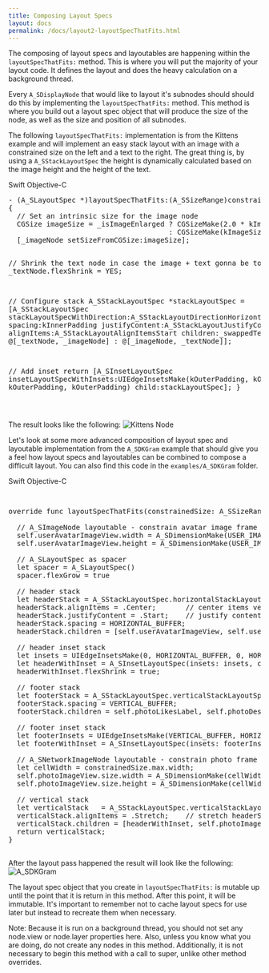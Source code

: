 ```yaml
---
title: Composing Layout Specs
layout: docs
permalink: /docs/layout2-layoutSpecThatFits.html
---
```


The composing of layout specs and layoutables are happening within the `layoutSpecThatFits:` method. This is where you will put the majority of your layout code. It defines the layout and does the heavy calculation on a background thread.

Every `A_SDisplayNode` that would like to layout it's subnodes should should do this by implementing the `layoutSpecThatFits:` method. This method is where you build out a layout spec object that will produce the size of the node, as well as the size and position of all subnodes.

The following `layoutSpecThatFits:` implementation is from the Kittens example and will implement an easy stack layout with an image with a constrained size on the left and a text to the right. The great thing is, by using a `A_SStackLayoutSpec` the height is dynamically calculated based on the image height and the height of the text.

<div class = "highlight-group">
<span class="language-toggle">
  <a data-lang="swift" class="swiftButton">Swift</a>
  <a data-lang="objective-c" class = "active objcButton">Objective-C</a>
</span>

<div class = "code">
  <pre lang="objc" class="objcCode">
- (A_SLayoutSpec *)layoutSpecThatFits:(A_SSizeRange)constrainedSize
{
  // Set an intrinsic size for the image node
  CGSize imageSize = _isImageEnlarged ? CGSizeMake(2.0 * kImageSize, 2.0 * kImageSize)
                                      : CGSizeMake(kImageSize, kImageSize);
  [_imageNode setSizeFromCGSize:imageSize];

  // Shrink the text node in case the image + text gonna be too wide
  _textNode.flexShrink = YES;

  // Configure stack
  A_SStackLayoutSpec *stackLayoutSpec =
  [A_SStackLayoutSpec
   stackLayoutSpecWithDirection:A_SStackLayoutDirectionHorizontal
   spacing:kInnerPadding
   justifyContent:A_SStackLayoutJustifyContentStart
   alignItems:A_SStackLayoutAlignItemsStart
   children:_swappedTextAndImage ? @[_textNode, _imageNode] : @[_imageNode, _textNode]];

  // Add inset
  return [A_SInsetLayoutSpec
          insetLayoutSpecWithInsets:UIEdgeInsetsMake(kOuterPadding, kOuterPadding, kOuterPadding, kOuterPadding)
          child:stackLayoutSpec];
}
  </pre>

  <pre lang="swift" class = "swiftCode hidden">
  </pre>
</div>
</div>


The result looks like the following:
![Kittens Node](https://d3vv6lp55qjaqc.cloudfront.net/items/2l133Y2B3r1F231a310q/Screen%20Shot%202016-08-23%20at%202.29.12%20PM.png)

Let's look at some more advanced composition of layout spec and layoutable implementation from the `A_SDKGram` example that should give you a feel how layout specs and layoutables can be combined to compose a difficult layout. You can also find this code in the `examples/A_SDKGram` folder.

<div class = "highlight-group">
<span class="language-toggle">
  <a data-lang="swift" class="swiftButton">Swift</a>
  <a data-lang="objective-c" class = "active objcButton">Objective-C</a>
</span>

<div class = "code">
  <pre lang="objc" class="objcCode">
  </pre>

  <pre lang="swift" class = "swiftCode hidden">
override func layoutSpecThatFits(constrainedSize: A_SSizeRange) -> A_SLayoutSpec {

  // A_SImageNode layoutable - constrain avatar image frame size
  self.userAvatarImageView.width = A_SDimensionMake(USER_IMAGE_HEIGHT);
  self.userAvatarImageView.height = A_SDimensionMake(USER_IMAGE_HEIGHT);

  // A_SLayoutSpec as spacer
  let spacer = A_SLayoutSpec()
  spacer.flexGrow = true

  // header stack
  let headerStack = A_SStackLayoutSpec.horizontalStackLayoutSpec()
  headerStack.alignItems = .Center;       // center items vertically in horizontal stack
  headerStack.justifyContent = .Start;    // justify content to left side of header stack
  headerStack.spacing = HORIZONTAL_BUFFER;
  headerStack.children = [self.userAvatarImageView, self.userNameLabel, spacer, self.photoTimeIntervalSincePostLabel]

  // header inset stack
  let insets = UIEdgeInsetsMake(0, HORIZONTAL_BUFFER, 0, HORIZONTAL_BUFFER);
  let headerWithInset = A_SInsetLayoutSpec(insets: insets, child: headerStack)
  headerWithInset.flexShrink = true;

  // footer stack
  let footerStack = A_SStackLayoutSpec.verticalStackLayoutSpec();
  footerStack.spacing = VERTICAL_BUFFER;
  footerStack.children = self.photoLikesLabel, self.photoDescriptionLabel, self.photoCommentsView

  // footer inset stack
  let footerInsets = UIEdgeInsetsMake(VERTICAL_BUFFER, HORIZONTAL_BUFFER, VERTICAL_BUFFER, HORIZONTAL_BUFFER);
  let footerWithInset = A_SInsetLayoutSpec(insets: footerInsets, child: footerStack)

  // A_SNetworkImageNode layoutable - constrain photo frame size
  let cellWidth = constrainedSize.max.width;
  self.photoImageView.size.width = A_SDimensionMake(cellWidth);
  self.photoImageView.size.height = A_SDimensionMake(cellWidth);

  // vertical stack
  let verticalStack   = A_SStackLayoutSpec.verticalStackLayoutSpec();
  verticalStack.alignItems = .Stretch;    // stretch headerStack to fill horizontal space
  verticalStack.children = [headerWithInset, self.photoImageView, footerWithInset]
  return verticalStack;
}
  </pre>
</div>
</div>

After the layout pass happened the result will look like the following:
![A_SDKGram](https://d3vv6lp55qjaqc.cloudfront.net/items/1l0t352p441K3k0C3y1l/layout-example-2.png)

The layout spec object that you create in `layoutSpecThatFits:` is mutable up until the point that it is return in this method. After this point, it will be immutable. It's important to remember not to cache layout specs for use later but instead to recreate them when necessary.

Note: Because it is run on a background thread, you should not set any node.view or node.layer properties here. Also, unless you know what you are doing, do not create any nodes in this method. Additionally, it is not necessary to begin this method with a call to super, unlike other method overrides.